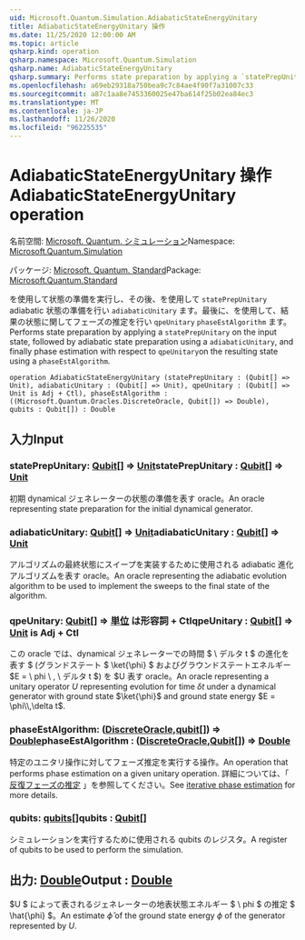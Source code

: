 ```yaml
---
uid: Microsoft.Quantum.Simulation.AdiabaticStateEnergyUnitary
title: AdiabaticStateEnergyUnitary 操作
ms.date: 11/25/2020 12:00:00 AM
ms.topic: article
qsharp.kind: operation
qsharp.namespace: Microsoft.Quantum.Simulation
qsharp.name: AdiabaticStateEnergyUnitary
qsharp.summary: Performs state preparation by applying a `statePrepUnitary` on the input state, followed by adiabatic state preparation using a `adiabaticUnitary`, and finally phase estimation with respect to `qpeUnitary`on the resulting state using a `phaseEstAlgorithm`.
ms.openlocfilehash: a69eb29318a750bea9c7c84ae4f90f7a31007c33
ms.sourcegitcommit: a87c1aa8e7453360025e47ba614f25b02ea84ec3
ms.translationtype: MT
ms.contentlocale: ja-JP
ms.lasthandoff: 11/26/2020
ms.locfileid: "96225535"
---
```

# <a name="adiabaticstateenergyunitary-operation"></a><span data-ttu-id="89377-102">AdiabaticStateEnergyUnitary 操作</span><span class="sxs-lookup"><span data-stu-id="89377-102">AdiabaticStateEnergyUnitary operation</span></span>

<span data-ttu-id="89377-103">名前空間: [Microsoft. Quantum. シミュレーション](xref:Microsoft.Quantum.Simulation)</span><span class="sxs-lookup"><span data-stu-id="89377-103">Namespace: [Microsoft.Quantum.Simulation](xref:Microsoft.Quantum.Simulation)</span></span>

<span data-ttu-id="89377-104">パッケージ: [Microsoft. Quantum. Standard](https://nuget.org/packages/Microsoft.Quantum.Standard)</span><span class="sxs-lookup"><span data-stu-id="89377-104">Package: [Microsoft.Quantum.Standard](https://nuget.org/packages/Microsoft.Quantum.Standard)</span></span>


<span data-ttu-id="89377-105">を使用して状態の準備を実行し、その後、を使用して `statePrepUnitary` adiabatic 状態の準備を行い `adiabaticUnitary` ます。最後に、を使用して、結果の状態に関してフェーズの推定を行い `qpeUnitary` `phaseEstAlgorithm` ます。</span><span class="sxs-lookup"><span data-stu-id="89377-105">Performs state preparation by applying a `statePrepUnitary` on the input state, followed by adiabatic state preparation using a `adiabaticUnitary`, and finally phase estimation with respect to `qpeUnitary`on the resulting state using a `phaseEstAlgorithm`.</span></span>

```qsharp
operation AdiabaticStateEnergyUnitary (statePrepUnitary : (Qubit[] => Unit), adiabaticUnitary : (Qubit[] => Unit), qpeUnitary : (Qubit[] => Unit is Adj + Ctl), phaseEstAlgorithm : ((Microsoft.Quantum.Oracles.DiscreteOracle, Qubit[]) => Double), qubits : Qubit[]) : Double
```


## <a name="input"></a><span data-ttu-id="89377-106">入力</span><span class="sxs-lookup"><span data-stu-id="89377-106">Input</span></span>

### <a name="stateprepunitary--qubit--unit"></a><span data-ttu-id="89377-107">statePrepUnitary: [Qubit](xref:microsoft.quantum.lang-ref.qubit)[] => [Unit](xref:microsoft.quantum.lang-ref.unit)</span><span class="sxs-lookup"><span data-stu-id="89377-107">statePrepUnitary : [Qubit](xref:microsoft.quantum.lang-ref.qubit)[] => [Unit](xref:microsoft.quantum.lang-ref.unit)</span></span> 

<span data-ttu-id="89377-108">初期 dynamical ジェネレーターの状態の準備を表す oracle。</span><span class="sxs-lookup"><span data-stu-id="89377-108">An oracle representing state preparation for the initial dynamical generator.</span></span>


### <a name="adiabaticunitary--qubit--unit"></a><span data-ttu-id="89377-109">adiabaticUnitary: [Qubit](xref:microsoft.quantum.lang-ref.qubit)[] => [Unit](xref:microsoft.quantum.lang-ref.unit)</span><span class="sxs-lookup"><span data-stu-id="89377-109">adiabaticUnitary : [Qubit](xref:microsoft.quantum.lang-ref.qubit)[] => [Unit](xref:microsoft.quantum.lang-ref.unit)</span></span> 

<span data-ttu-id="89377-110">アルゴリズムの最終状態にスイープを実装するために使用される adiabatic 進化アルゴリズムを表す oracle。</span><span class="sxs-lookup"><span data-stu-id="89377-110">An oracle representing the adiabatic evolution algorithm to be used to implement the sweeps to the final state of the algorithm.</span></span>


### <a name="qpeunitary--qubit--unit--is-adj--ctl"></a><span data-ttu-id="89377-111">qpeUnitary: [Qubit](xref:microsoft.quantum.lang-ref.qubit)[] => [単位](xref:microsoft.quantum.lang-ref.unit)  は形容詞 + Ctl</span><span class="sxs-lookup"><span data-stu-id="89377-111">qpeUnitary : [Qubit](xref:microsoft.quantum.lang-ref.qubit)[] => [Unit](xref:microsoft.quantum.lang-ref.unit)  is Adj + Ctl</span></span>

<span data-ttu-id="89377-112">この oracle では、dynamical ジェネレーターでの時間 $ \ デルタ t $ の進化を表す $ (グランドステート $ \ket{\phi} $ およびグラウンドステートエネルギー $E = \ phi \\ , \ デルタ t $) を $U 表す oracle。</span><span class="sxs-lookup"><span data-stu-id="89377-112">An oracle representing a unitary operator $U$ representing evolution for time $\delta t$ under a dynamical generator with ground state $\ket{\phi}$ and ground state energy $E = \phi\\,\delta t$.</span></span>


### <a name="phaseestalgorithm--discreteoraclequbit--double"></a><span data-ttu-id="89377-113">phaseEstAlgorithm: ([DiscreteOracle](xref:Microsoft.Quantum.Oracles.DiscreteOracle),[qubit](xref:microsoft.quantum.lang-ref.qubit)[]) => [Double](xref:microsoft.quantum.lang-ref.double)</span><span class="sxs-lookup"><span data-stu-id="89377-113">phaseEstAlgorithm : ([DiscreteOracle](xref:Microsoft.Quantum.Oracles.DiscreteOracle),[Qubit](xref:microsoft.quantum.lang-ref.qubit)[]) => [Double](xref:microsoft.quantum.lang-ref.double)</span></span> 

<span data-ttu-id="89377-114">特定のユニタリ操作に対してフェーズ推定を実行する操作。</span><span class="sxs-lookup"><span data-stu-id="89377-114">An operation that performs phase estimation on a given unitary operation.</span></span>
<span data-ttu-id="89377-115">詳細については、「 [反復フェーズの推定](/quantum/libraries/characterization#iterative-phase-estimation) 」を参照してください。</span><span class="sxs-lookup"><span data-stu-id="89377-115">See [iterative phase estimation](/quantum/libraries/characterization#iterative-phase-estimation) for more details.</span></span>


### <a name="qubits--qubit"></a><span data-ttu-id="89377-116">qubits: [qubits](xref:microsoft.quantum.lang-ref.qubit)[]</span><span class="sxs-lookup"><span data-stu-id="89377-116">qubits : [Qubit](xref:microsoft.quantum.lang-ref.qubit)[]</span></span>

<span data-ttu-id="89377-117">シミュレーションを実行するために使用される qubits のレジスタ。</span><span class="sxs-lookup"><span data-stu-id="89377-117">A register of qubits to be used to perform the simulation.</span></span>



## <a name="output--double"></a><span data-ttu-id="89377-118">出力: [Double](xref:microsoft.quantum.lang-ref.double)</span><span class="sxs-lookup"><span data-stu-id="89377-118">Output : [Double](xref:microsoft.quantum.lang-ref.double)</span></span>

<span data-ttu-id="89377-119">$U $ によって表されるジェネレーターの地表状態エネルギー $ \ phi $ の推定 $ \hat{\phi} $。</span><span class="sxs-lookup"><span data-stu-id="89377-119">An estimate $\hat{\phi}$ of the ground state energy $\phi$ of the generator represented by $U$.</span></span>